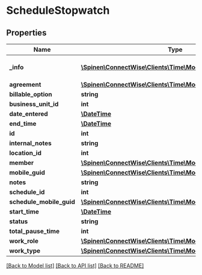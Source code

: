 # ScheduleStopwatch

## Properties
Name | Type | Description | Notes
------------ | ------------- | ------------- | -------------
**_info** | [**\Spinen\ConnectWise\Clients\Time\Model\Metadata**](Metadata.md) | Metadata of the entity | [optional] 
**agreement** | [**\Spinen\ConnectWise\Clients\Time\Model\AgreementReference**](AgreementReference.md) |  | [optional] 
**billable_option** | **string** |  | [optional] 
**business_unit_id** | **int** |  | [optional] 
**date_entered** | [**\DateTime**](\DateTime.md) |  | [optional] 
**end_time** | [**\DateTime**](\DateTime.md) |  | [optional] 
**id** | **int** |  | [optional] 
**internal_notes** | **string** |  | [optional] 
**location_id** | **int** |  | [optional] 
**member** | [**\Spinen\ConnectWise\Clients\Time\Model\MemberReference**](MemberReference.md) |  | 
**mobile_guid** | [**\Spinen\ConnectWise\Clients\Time\Model\Guid**](Guid.md) |  | [optional] 
**notes** | **string** |  | [optional] 
**schedule_id** | **int** |  | 
**schedule_mobile_guid** | [**\Spinen\ConnectWise\Clients\Time\Model\Guid**](Guid.md) |  | [optional] 
**start_time** | [**\DateTime**](\DateTime.md) |  | [optional] 
**status** | **string** |  | 
**total_pause_time** | **int** |  | [optional] 
**work_role** | [**\Spinen\ConnectWise\Clients\Time\Model\WorkRoleReference**](WorkRoleReference.md) |  | [optional] 
**work_type** | [**\Spinen\ConnectWise\Clients\Time\Model\WorkTypeReference**](WorkTypeReference.md) |  | [optional] 

[[Back to Model list]](../README.md#documentation-for-models) [[Back to API list]](../README.md#documentation-for-api-endpoints) [[Back to README]](../README.md)



